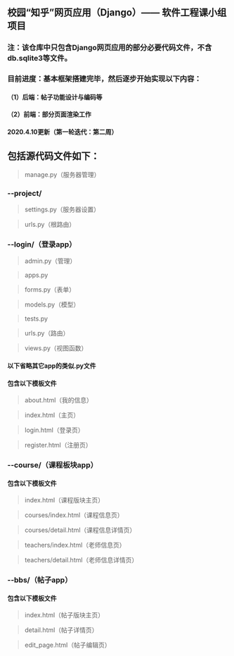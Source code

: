 ## 校园“知乎”网页应用（Django）—— 软件工程课小组项目

### 注：该仓库中只包含Django网页应用的部分必要代码文件，不含db.sqlite3等文件。

### 目前进度：基本框架搭建完毕，然后逐步开始实现以下内容：

#### （1）后端：帖子功能设计与编码等

#### （2）前端：部分页面渲染工作

#### 2020.4.10更新（第一轮迭代：第二周）

## 包括源代码文件如下：

> manage.py（服务器管理）


### --project/

> settings.py（服务器设置）

> urls.py（根路由）


### --login/（登录app）
> admin.py（管理）

> apps.py

> forms.py（表单）

> models.py（模型）

> tests.py

> urls.py（路由）

> views.py（视图函数）

#### 以下省略其它app的类似.py文件

#### 包含以下模板文件
> about.html（我的信息）

> index.html（主页）

> login.html（登录页）

> register.html（注册页）

### --course/（课程板块app）

#### 包含以下模板文件

> index.html（课程版块主页）

> courses/index.html（课程信息页）

> courses/detail.html（课程信息详情页）

> teachers/index.html（老师信息页）

> teachers/detail.html（老师信息详情页）

### --bbs/（帖子app）

#### 包含以下模板文件

> index.html（帖子版块主页）

> detail.html（帖子详情页）

> edit_page.html（帖子编辑页）

